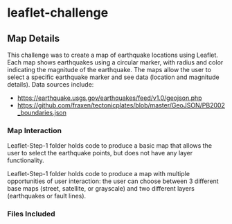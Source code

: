 # leaflet-challenge

## Map Details

This challenge was to create a map of earthquake locations using Leaflet. Each map shows earthquakes using a circular marker, with radius and color indicating the magnitude of the earthquake. The maps allow the user to select a specific earthquake marker and see data (location and magnitude details). Data sources include:
* https://earthquake.usgs.gov/earthquakes/feed/v1.0/geojson.php
* https://github.com/fraxen/tectonicplates/blob/master/GeoJSON/PB2002_boundaries.json

### Map Interaction

Leaflet-Step-1 folder holds code to produce a basic map that allows the user to select the earthquake points, but does not have any layer functionality.

Leaflet-Step-1 folder holds code to produce a map with multiple opportunities of user interaction: the user can choose between 3 different base maps (street, satellite, or grayscale) and two different layers (earthquakes or fault lines).


### Files Included

